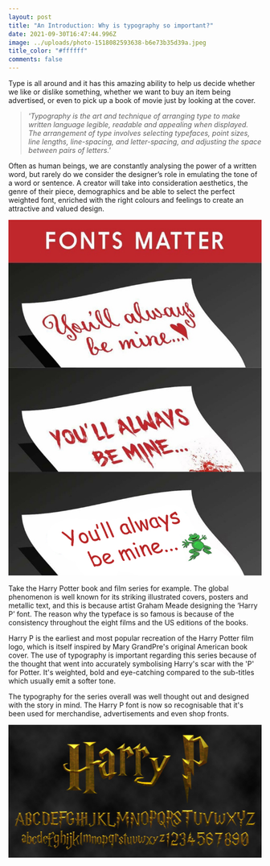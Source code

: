 ```yaml
---
layout: post
title: "An Introduction: Why is typography so important?"
date: 2021-09-30T16:47:44.996Z
image: ../uploads/photo-1518082593638-b6e73b35d39a.jpeg
title_color: "#ffffff"
comments: false
---
```

Type is all around and it has this amazing ability to help us decide whether we like or dislike something, whether we want to buy an item being advertised, or even to pick up a book of movie just by looking at the cover.

> *'Typography is the art and technique of arranging type to make written language legible, readable and appealing when displayed. The arrangement of type involves selecting typefaces, point sizes, line lengths, line-spacing, and letter-spacing, and adjusting the space between pairs of letters.'*

Often as human beings, we are constantly analysing the power of a written word, but rarely do we consider the designer’s role in emulating the tone of a word or sentence. A creator will take into consideration aesthetics, the genre of their piece, demographics and be able to select the perfect weighted font, enriched with the right colours and feelings to create an attractive and valued design.

![Fonts convey attitude. They give subtle hints about the content they represent. ](../uploads/wsuhc75.jpeg)

Take the Harry Potter book and film series for example. The global phenomenon is well known for its striking illustrated covers, posters and metallic text, and this is because artist Graham Meade designing the ‘Harry P’ font. The reason why the typeface is so famous is because of the consistency throughout the eight films and the US editions of the books.

Harry P is the earliest and most popular recreation of the Harry Potter film logo, which is itself inspired by Mary GrandPre's original American book cover. The use of typography is important regarding this series because of the thought that went into accurately symbolising Harry's scar with the 'P' for Potter. It's weighted, bold and eye-catching compared to the sub-titles which usually emit a softer tone. 

The typography for the series overall was well thought out and designed with the story in mind. The Harry P font is now so recognisable that it's been used for merchandise, advertisements and even shop fronts.

![](../uploads/harry-p-font-banner.jpeg)